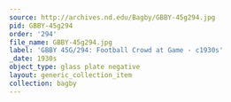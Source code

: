 ```yaml
---
source: http://archives.nd.edu/Bagby/GBBY-45g294.jpg
pid: GBBY-45g294
order: '294'
file_name: GBBY-45g294.jpg
label: 'GBBY 45G/294: Football Crowd at Game - c1930s'
_date: 1930s
object_type: glass plate negative
layout: generic_collection_item
collection: bagby
---
```

